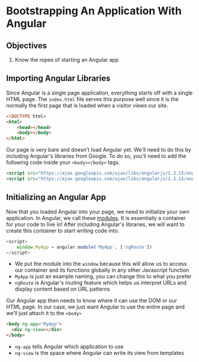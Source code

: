 # Bootstrapping An Application With Angular

## Objectives

1. Know the ropes of starting an Angular app

## Importing Angular Libraries

Since Angular is a single page application, everything starts off with
a single HTML page. The `index.html` file serves this purpose well since
it is the normally the first page that is loaded when a visitor views
our site.

```html
<!DOCTYPE html>
<html>
    <head></head>
    <body></body>
</html>
```

Our page is very bare and doesn't load Angular yet. We'll need to do this
by including Angular's libraries from Google. To do so, you'll need to add
the following code inside your `<body></body>` tags.

```html
<script src="https://ajax.googleapis.com/ajax/libs/angularjs/1.3.15/angular.min.js"></script>
<script src="https://ajax.googleapis.com/ajax/libs/angularjs/1.3.15/angular-route.min.js"></script>
```

## Initializing an Angular App

Now that you loaded Angular into your page, we need to 
initialize your own application. In Angular, we call these 
[modules](https://docs.angularjs.org/guide/module). 
It is essentially a container for your code to live in! After 
including Angular's libraries, we will want to create this
container to start writing code into.

```javascript
<script>
    window.MyApp = angular.module('MyApp', ['ngRoute'])
</script>
```

* We put the module into the `window` because this will allow us
  to access our container and its functions globally in any other
  Javascript function
* `MyApp` is just an example naming, you can change this to what
  you prefer
* `ngRoute` is Angular's routing feature which helps us interpret
  URLs and display content based on URL patterns

Our Angular app then needs to know where it can use the DOM
or our HTML page. In our case, we just want Angular to use
the entire page and we'll just attach it to the `<body>`

```html
<body ng-app="MyApp">
  <div ng-view></div>
</body>
```

* `ng-app` tells Angular which application to use
* `ng-view` is the space where Angular can write its
  view from templates
